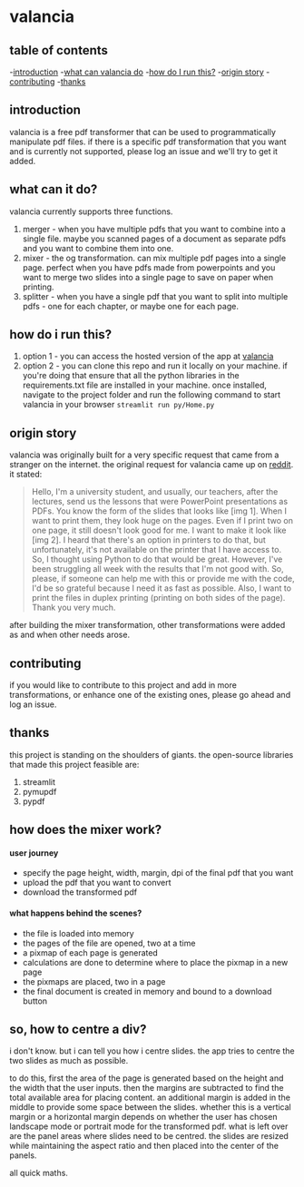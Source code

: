 # valancia

## table of contents
-[introduction](#introduction)
-[what can valancia do](#what-can-it-do)
-[how do I run this?](#how-do-i-run-this)
-[origin story](#origin-story)
-[contributing](#contributing)
-[thanks](#thanks)

## introduction
valancia is a free pdf transformer that can be used to programmatically manipulate pdf files. if there is a specific pdf transformation that you want and is currently not supported, please log an issue and we'll try to get it added.

## what can it do?
valancia currently supports three functions.
1. merger - when you have multiple pdfs that you want to combine into a single file. maybe you scanned pages of a document as separate pdfs and you want to combine them into one. 
2. mixer - the og transformation. can mix multiple pdf pages into a single page. perfect when you have pdfs made from powerpoints and you want to merge two slides into a single page to save on paper when printing.
3. splitter - when you have a single pdf that you want to split into multiple pdfs - one for each chapter, or maybe one for each page.

## how do i run this?
1. option 1 - you can access the hosted version of the app at [valancia](https://valancia.streamlit.app)
2. option 2 - you can clone this repo and run it locally on your machine. if you're doing that ensure that all the python libraries in the requirements.txt file are installed in your machine. once installed, navigate to the project folder and run the following command to start valancia in your browser `streamlit run py/Home.py`

## origin story
valancia was originally built for a very specific request that came from a stranger on the internet. the original request for valancia came up on [reddit](https://www.reddit.com/r/learnprogramming/comments/1cqafk8/seeking_help_resizing_powerpoint_slides_for/). it stated:
> Hello, I'm a university student, and usually, our teachers, after the lectures, send us the lessons that were PowerPoint presentations as PDFs. You know the form of the slides that looks like [img 1]. When I want to print them, they look huge on the pages. Even if I print two on one page, it still doesn't look good for me. I want to make it look like [img 2]. I heard that there's an option in printers to do that, but unfortunately, it's not available on the printer that I have access to. So, I thought using Python to do that would be great. However, I've been struggling all week with the results that I'm not good with. So, please, if someone can help me with this or provide me with the code, I'd be so grateful because I need it as fast as possible. Also, I want to print the files in duplex printing (printing on both sides of the page). Thank you very much.

after building the mixer transformation, other transformations were added as and when other needs arose.

## contributing
if you would like to contribute to this project and add in more transformations, or enhance one of the existing ones, please go ahead and log an issue.

## thanks
this project is standing on the shoulders of giants. the open-source libraries that made this project feasible are:
1. streamlit
2. pymupdf
3. pypdf

## how does the mixer work?
#### user journey
- specify the page height, width, margin, dpi of the final pdf that you want
- upload the pdf that you want to convert
- download the transformed pdf

#### what happens behind the scenes?
- the file is loaded into memory
- the pages of the file are opened, two at a time
- a pixmap of each page is generated
- calculations are done to determine where to place the pixmap in a new page
- the pixmaps are placed, two in a page
- the final document is created in memory and bound to a download button

## so, how to centre a div?
i don't know. but i can tell you how i centre slides.
the app tries to centre the two slides as much as possible.

to do this, first the area of the page is generated based on the height and the width that the user inputs.
then the margins are subtracted to find the total available area for placing content.
an additional margin is added in the middle to provide some space between the slides.
whether this is a vertical margin or a horizontal margin depends on whether the user has chosen landscape mode or portrait mode for the transformed pdf.
what is left over are the panel areas where slides need to be centred.
the slides are resized while maintaining the aspect ratio and then placed into the center of the panels.

all quick maths.
